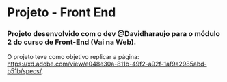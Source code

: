 # Projeto - Front End

### Projeto desenvolvido com o dev @Davidharaujo para o módulo 2 do curso de Front-End (Vai na Web).

O projeto teve como objetivo replicar a página: https://xd.adobe.com/view/e048e30a-811b-49f2-a92f-1af9a2985abd-b51b/specs/.

